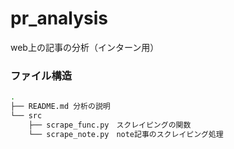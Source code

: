 # pr_analysis
web上の記事の分析（インターン用）

### ファイル構造
```bash
.
├── README.md 分析の説明
└── src
    ├── scrape_func.py　スクレイピングの関数
    └── scrape_note.py　note記事のスクレイピング処理
```
